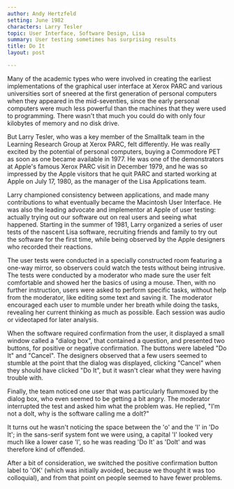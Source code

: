 ```yaml
---
author: Andy Hertzfeld
setting: June 1982
characters: Larry Tesler
topic: User Interface, Software Design, Lisa
summary: User testing sometimes has surprising results
title: Do It
layout: post

---
```


Many of the academic types who were involved in creating the earliest implementations of the graphical user interface at Xerox PARC and various universities sort of sneered at the first generation of personal computers when they appeared in the mid-seventies, since the early personal computers were much less powerful than the machines that they were used to programming. There wasn't that much you could do with only four kilobytes of memory and no disk drive.

  
  
  
  
But Larry Tesler, who was a key member of the Smalltalk team in the Learning Research Group at Xerox PARC, felt differently. He was really excited by the potential of personal computers, buying a Commodore PET as soon as one became available in 1977. He was one of the demonstrators at Apple's famous Xerox PARC visit in December 1979, and he was so impressed by the Apple visitors that he quit PARC and started working at Apple on July 17, 1980, as the manager of the Lisa Applications team.  
  
  
Larry championed consistency between applications, and made many contributions to what eventually became the Macintosh User Interface. He was also the leading advocate and implementor at Apple of user testing: actually trying out our software out on real users and seeing what happened. Starting in the summer of 1981, Larry organized a series of user tests of the nascent Lisa software, recruiting friends and family to try out the software for the first time, while being observed by the Apple designers who recorded their reactions.  
  
  
The user tests were conducted in a specially constructed room featuring a one-way mirror, so observers could watch the tests without being intrusive. The tests were conducted by a moderator who made sure the user felt comfortable and showed her the basics of using a mouse. Then, with no further instruction, users were asked to perform specific tasks, without help from the moderator, like editing some text and saving it. The moderator encouraged each user to mumble under her breath while doing the tasks, revealing her current thinking as much as possible. Each session was audio or videotaped for later analysis.  
  
  
When the software required confirmation from the user, it displayed a small window called a "dialog box", that contained a question, and presented two buttons, for positive or negative confirmation. The buttons were labeled "Do It" and "Cancel". The designers observed that a few users seemed to stumble at the point that the dialog was displayed, clicking "Cancel" when they should have clicked "Do It", but it wasn't clear what they were having trouble with.  
  
  
Finally, the team noticed one user that was particularly flummoxed by the dialog box, who even seemed to be getting a bit angry. The moderator interrupted the test and asked him what the problem was. He replied, "I'm not a dolt, why is the software calling me a dolt?"  
  
  
It turns out he wasn't noticing the space between the 'o' and the 'I' in 'Do It'; in the sans-serif system font we were using, a capital 'I' looked very much like a lower case 'l', so he was reading 'Do It' as 'Dolt' and was therefore kind of offended.  
  
  
After a bit of consideration, we switched the positive confirmation button label to 'OK' (which was initially avoided, because we thought it was too colloquial), and from that point on people seemed to have fewer problems. 
